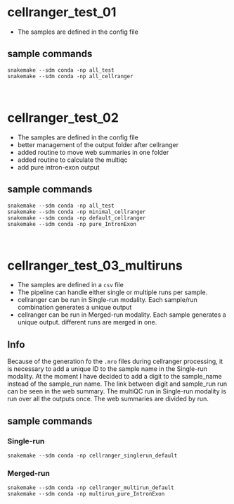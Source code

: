 # cellranger_test_01

* The samples are defined in the config file

## sample commands

```
snakemake --sdm conda -np all_test
snakemake --sdm conda -np all_cellranger
```
<br>

# cellranger_test_02

* The samples are defined in the config file
* better management of the output folder after cellranger
* added routine to move web summaries in one folder
* added routine to calculate the multiqc
* add pure intron-exon output

## sample commands

```
snakemake --sdm conda -np all_test
snakemake --sdm conda -np minimal_cellranger
snakemake --sdm conda -np default_cellranger
snakemake --sdm conda -np pure_IntronExon
```
<br>

# cellranger_test_03_multiruns

* The samples are defined in a `csv` file
* The pipeline can handle either single or multiple runs per sample.
* cellranger can be run in Single-run modality. Each sample/run combination generates a unique output
* cellranger can be run in Merged-run modality. Each sample generates a unique output. different runs are merged in one.

## Info
Because of the generation fo the `.mro` files during cellranger processing, it is necessary to add a unique ID to the sample name in the Single-run modality. At the moment I have decided to add a digit to the sample_name instead of the sample_run name. The link between digit and sample_run run can be seen in the web summary.
The multiQC run in Single-run modality is run over all the outputs once. The web summaries are divided by run.

## sample commands

### Single-run
```
snakemake --sdm conda -np cellranger_singlerun_default
```
### Merged-run
```
snakemake --sdm conda -np cellranger_multirun_default
snakemake --sdm conda -np multirun_pure_IntronExon
```